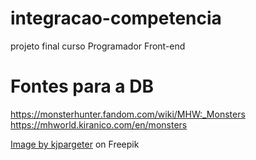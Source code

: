 # integracao-competencia
projeto final curso Programador Front-end

# Fontes para a DB
https://monsterhunter.fandom.com/wiki/MHW:_Monsters
https://mhworld.kiranico.com/en/monsters



<a href="https://www.freepik.com/free-photo/grunge-paper-background_5203416.htm#query=pergaminho%20textura&position=2&from_view=search&track=ais&uuid=84a052fa-1539-455a-87fe-55fca490b773">Image by kjpargeter</a> on Freepik

